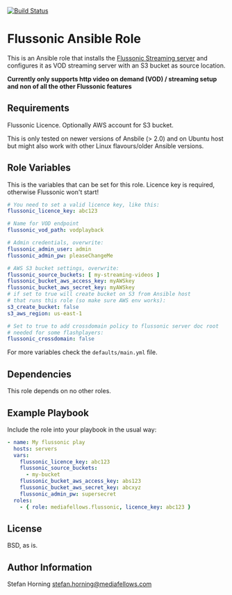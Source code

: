 [![Build Status](https://travis-ci.com/mediafellows/ansible-role-flussonic.svg?branch=master)](https://travis-ci.com/mediafellows/ansible-role-flussonic)

# Flussonic Ansible Role
This is an Ansible role that installs the [Flussonic Streaming server](http://flussonic.com/) and configures it as VOD streaming server with an S3 bucket as source location.

**Currently only supports http video on demand (VOD) / streaming setup and non of all the other Flussonic features**

## Requirements
Flussonic Licence. Optionally AWS account for S3 bucket.

This is only tested on newer versions of Ansbile (> 2.0) and on Ubuntu host but might also work with other Linux flavours/older Ansible versions.

## Role Variables
This is the variables that can be set for this role. Licence key is required, otherwise Flussonic won't start!

```yaml
# You need to set a valid licence key, like this:
flussonic_licence_key: abc123

# Name for VOD endpoint
flussonic_vod_path: vodplayback

# Admin credentials, overwrite:
flussonic_admin_user: admin
flussonic_admin_pw: pleaseChangeMe

# AWS S3 bucket settings, overwrite:
flussonic_source_buckets: [ my-streaming-videos ]
flussonic_bucket_aws_access_key: myAWSkey
flussonic_bucket_aws_secret_key: myAWSkey
# if set to true will create bucket on S3 from Ansible host
# that runs this role (so make sure AWS env works):
s3_create_bucket: false
s3_aws_region: us-east-1

# Set to true to add crossdomain policy to flussonic server doc root
# needed for some flashplayers:
flussonic_crossdomain: false
```

For more variables check the `defaults/main.yml` file.

## Dependencies
This role depends on no other roles.

## Example Playbook
Include the role into your playbook in the usual way:

```yaml
- name: My flussonic play
  hosts: servers
  vars:
    flussonic_licence_key: abc123
    flussonic_source_buckets:
      - my-bucket
    flussonic_bucket_aws_access_key: abs123
    flussonic_bucket_aws_secret_key: abcxyz
    flussonic_admin_pw: supersecret
  roles:
    - { role: mediafellows.flussonic, licence_key: abc123 }
```

## License
BSD, as is.

## Author Information
Stefan Horning <stefan.horning@mediafellows.com>
